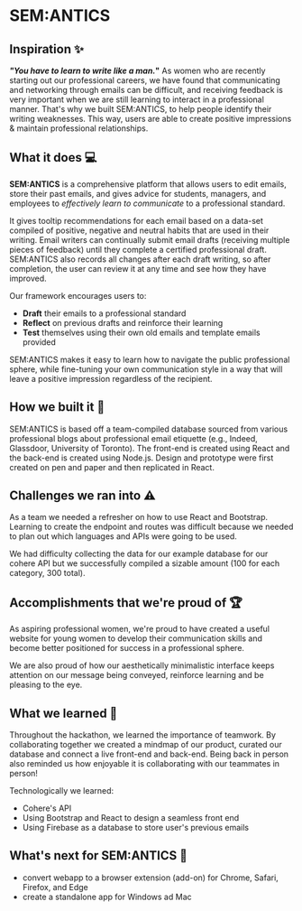 # SEM:ANTICS
## Inspiration ✨
**_"You have to learn to write like a man._"** As women who are recently starting out our professional careers, we have found that communicating and networking through emails can be difficult, and receiving feedback is very important when we are still learning to interact in a professional  manner. That's why we built SEM:ANTICS, to help people identify their writing weaknesses. This way, users are able to create positive impressions & maintain professional relationships.

## What it does 💻
**SEM:ANTICS** is a comprehensive platform that allows users to edit emails, store their past emails, and gives advice for students, managers, and employees to _effectively learn to communicate_ to a professional standard. 

It gives tooltip recommendations for each email based on a data-set compiled of positive, negative and neutral habits that are used in their writing. Email writers can continually submit email drafts (receiving multiple pieces of feedback) until they complete a certified professional draft. SEM:ANTICS also records all changes after each draft writing, so after completion, the user can review it at any time and see how they have improved.

Our framework encourages users to:

- **Draft** their emails to a professional standard
- **Reflect** on previous drafts and reinforce their learning
- **Test** themselves using their own old emails and template emails provided

SEM:ANTICS makes it easy to learn how to navigate the public professional sphere, while fine-tuning your own communication style in a way that will leave a positive impression regardless of the recipient.

## How we built it 🔨
SEM:ANTICS is based off a team-compiled database sourced from various professional blogs about professional email etiquette (e.g., Indeed, Glassdoor, University of Toronto). The front-end is created using React and the back-end is created using Node.js. Design and prototype were first created on pen and paper and then replicated in React.

## Challenges we ran into ⚠️
As a team we needed a refresher on how to use React and Bootstrap. Learning to create the endpoint and routes was difficult because we needed to plan out which languages and APIs were going to be used.

We had difficulty collecting the data for our example database for our cohere API but we successfully compiled a sizable amount (100 for each category, 300 total).

## Accomplishments that we're proud of 🏆
As aspiring professional women, we're proud to have created a useful website for young women to develop their communication skills and become better positioned for success in a professional sphere.

We are also proud of how our aesthetically minimalistic interface keeps attention on our message being conveyed, reinforce learning and be pleasing to the eye.

## What we learned 🏫
Throughout the hackathon, we learned the importance of teamwork. By collaborating together we created a mindmap of our product, curated our database and connect a live front-end and back-end. Being back in person also reminded us how enjoyable it is collaborating with our teammates in person!

Technologically we learned:
- Cohere's API
- Using Bootstrap and React to design a seamless front end
- Using Firebase as a database to store user's previous emails

## What's next for SEM:ANTICS 💭
- convert webapp to a browser extension (add-on) for Chrome, Safari, Firefox, and Edge
- create a standalone app for Windows ad Mac
